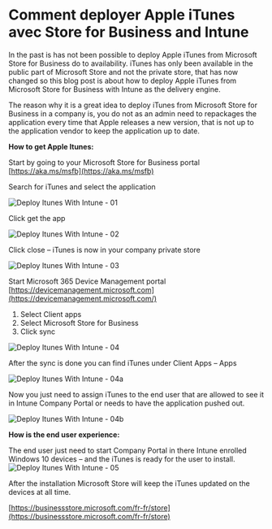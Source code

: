 # Comment deployer Apple iTunes avec Store for Business and Intune

In the past is has not been possible to deploy Apple iTunes from Microsoft Store for Business do to availability. iTunes has only been available in the public part of Microsoft Store and not the private store, that has now changed so this blog post is about how to deploy Apple iTunes from Microsoft Store for Business with Intune as the delivery engine.

The reason why it is a great idea to deploy iTunes from Microsoft Store for Business in a company is, you do not as an admin need to repackages the application every time that Apple releases a new version, that is not up to the application vendor to keep the application up to date.

**How to get Apple Itunes:**

Start by going to your Microsoft Store for Business portal [https://aka.ms/msfb](https://aka.ms/msfb)

Search for iTunes and select the application

![Deploy Itunes With Intune - 01](https://osddeployment.files.wordpress.com/2018/12/deploy-itunes-with-intune-01.png?w=1024)

Click get the app

![Deploy Itunes With Intune - 02](https://osddeployment.files.wordpress.com/2018/12/deploy-itunes-with-intune-02.png?w=1024)

Click close – iTunes is now in your company private store

![Deploy Itunes With Intune - 03](https://osddeployment.files.wordpress.com/2018/12/deploy-itunes-with-intune-03.png)

Start Microsoft 365 Device Management portal [https://devicemanagement.microsoft.com](https://devicemanagement.microsoft.com/)

1. Select Client apps
2. Select Microsoft Store for Business
3. Click sync

![Deploy Itunes With Intune - 04](https://osddeployment.files.wordpress.com/2018/12/deploy-itunes-with-intune-04.png?w=1024)

After the sync is done you can find iTunes under Client Apps – Apps

![Deploy Itunes With Intune - 04a](https://osddeployment.files.wordpress.com/2018/12/deploy-itunes-with-intune-04a1.png?w=1024)

Now you just need to assign iTunes to the end user that are allowed to see it in Intune Company Portal or needs to have the application pushed out.

![Deploy Itunes With Intune - 04b](https://osddeployment.files.wordpress.com/2018/12/deploy-itunes-with-intune-04b1.png?w=1024)

**How is the end user experience:**

The end user just need to start Company Portal in there Intune enrolled Windows 10 devices – and the iTunes is ready for the user to install.![Deploy Itunes With Intune - 05](https://osddeployment.files.wordpress.com/2018/12/deploy-itunes-with-intune-05.png?w=1024)

After the installation Microsoft Store will keep the iTunes updated on the devices at all time.

[https://businessstore.microsoft.com/fr-fr/store](https://businessstore.microsoft.com/fr-fr/store)

